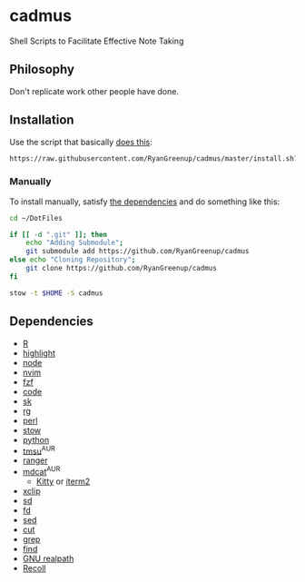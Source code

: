 # cadmus
Shell Scripts to Facilitate Effective Note Taking

## Philosophy

Don't replicate work other people have done.

## Installation

Use the script that basically [does this](#manually):

```bash
https://raw.githubusercontent.com/RyanGreenup/cadmus/master/install.sh?token=ALM54ERFSACJUIT7D5Q2L7S7CQ4QY | bash
```

### Manually 

To install manually, satisfy [the dependencies](#Dependencies) and do something like this:

```bash
cd ~/DotFiles

if [[ -d ".git" ]]; then
    echo "Adding Submodule";
    git submodule add https://github.com/RyanGreenup/cadmus
else echo "Cloning Repository";
    git clone https://github.com/RyanGreenup/cadmus
fi

stow -t $HOME -S cadmus
```

## Dependencies

- [R](https://en.wikipedia.org/wiki/R_(programming_language))
- [highlight](https://www.archlinux.org/packages/community/x86_64/highlight/)
- [node](https://nodejs.org/en/)
- [nvim](https://neovim.io/)
- [fzf](https://github.com/junegunn/fzf)
- [code](https://github.com/lotabout/skim)
- [sk](https://github.com/lotabout/skim)
- [rg](https://www.google.com/search?client=firefox-b-d&q=ripgrep+github)
- [perl](https://wiki.archlinux.org/index.php/Perl)
- [stow](https://www.google.com/search?client=firefox-b-d&q=gnu+stow)
- [python](https://www.python.org/download/releases/3.0/)
- [tmsu](https://aur.archlinux.org/packages/tmsu/)<sup>AUR</sup>
- [ranger](https://www.archlinux.org/packages/community/any/ranger/)
- [mdcat](https://aur.archlinux.org/packages/mdcat/)<sup>AUR</sup>
  - [Kitty](https://sw.kovidgoyal.net/kitty/) or [iterm2](https://www.iterm2.com/)
- [xclip](https://www.archlinux.org/packages/extra/x86_64/xclip/)
- [sd](https://github.com/chmln/sd)
- [fd](https://github.com/sharkdp/fd)
- [sed](https://www.gnu.org/software/sed/)
- [cut](https://www.gnu.org/software/coreutils/manual/html_node/The-cut-command.html)
- [grep](https://www.gnu.org/software/grep/)
- [find](https://man7.org/linux/man-pages/man1/find.1.html)
- [GNU realpath](https://www.gnu.org/software/coreutils/manual/html_node/realpath-invocation.html#realpath-invocation)
- [Recoll](https://www.lesbonscomptes.com/recoll/)

